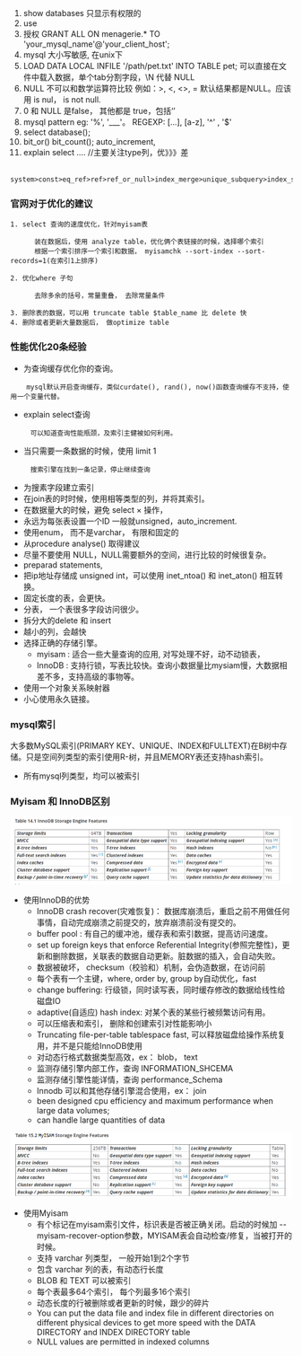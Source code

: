 1. show databases   只显示有权限的
2. use              
3. 授权  GRANT ALL ON menagerie.* TO 'your_mysql_name'@'your_client_host';
4. mysql 大小写敏感, 在unix下
5. LOAD DATA LOCAL INFILE '/path/pet.txt' INTO TABLE pet; 可以直接在文件中载入数据，单个tab分割字段，\N 代替 NULL
6. NULL  不可以和数学运算符比较 例如：>, <, <>, = 默认结果都是NULL。应该用 is nul， is not null.
7. 0 和 NULL 是false， 其他都是 true，包括‘’
8. mysql pattern eg: '%', '___'。 REGEXP: [...], [a-z], '^' , '$'
9. select database();
10. bit_or()   bit_count(); auto_increment,
11. explain select .... //主要关注type列，优》》》差
```
    system>const>eq_ref>ref>ref_or_null>index_merge>unique_subquery>index_subquery>range>index>all;
```
### 官网对于优化的建议 ###
    1. select 查询的速度优化，针对myisam表
```
      装在数据后，使用 analyze table，优化俩个表链接的时候，选择哪个索引
      根据一个索引排序一个索引和数据， myisamchk --sort-index --sort-records=1(在索引1上排序)
```
    2. 优化where 子句
```
      去除多余的括号，常量重叠， 去除常量条件
```
    3. 删除表的数据，可以用 truncate table $table_name 比 delete 快
    4. 删除或者更新大量数据后， 做optimize table

### 性能优化20条经验 ###
 - 为查询缓存优化你的查询。
```
    mysql默认开启查询缓存，类似curdate(), rand(), now()函数查询缓存不支持，使用一个变量代替。
```
 -  explain select查询
```
     可以知道查询性能瓶颈，及索引主健被如何利用。
```
 -  当只需要一条数据的时候，使用 limit 1
```
     搜索引擎在找到一条记录，停止继续查询
```
 - 为搜素字段建立索引
 - 在join表的时时候，使用相等类型的列，并将其索引。
 - 在数据量大的时候，避免 select × 操作，
 - 永远为每张表设置一个ID 一般就unsigned，auto_increment.
 - 使用enum， 而不是varchar， 有限和固定的
 - 从procedure analyse() 取得建议
 - 尽量不要使用 NULL，NULL需要额外的空间，进行比较的时候很复杂。
 - preparad statements,
 - 把ip地址存储成 unsigned int，可以使用 inet_ntoa() 和 inet_aton() 相互转换。
 - 固定长度的表，会更快。
 - 分表，  一个表很多字段访问很少。
 - 拆分大的delete 和 insert
 - 越小的列，会越快
 - 选择正确的存储引擎。
   - myisam : 适合一些大量查询的应用, 对写处理不好，动不动锁表，
   - InnoDB : 支持行锁，写表比较快。查询小数据量比mysiam慢，大数据相差不多，支持高级的事物等。
 - 使用一个对象关系映射器
 - 小心使用永久链接。
### mysql索引 ###

大多数MySQL索引(PRIMARY KEY、UNIQUE、INDEX和FULLTEXT)在B树中存储。只是空间列类型的索引使用R-树，并且MEMORY表还支持hash索引。
 - 所有mysql列类型，均可以被索引

### Myisam 和 InnoDB区别 ###

![innodb features](../img/Innodb.png)

- 使用InnoDB的优势
     - InnoDB crash recover(灾难恢复)： 数据库崩溃后，重启之前不用做任何事情，自动完成崩溃之前提交的，放弃崩溃前没有提交的。
     - buffer pool : 有自己的缓冲池，缓存表和索引数据，提高访问速度。
     - set up foreign keys that enforce Referential Integrity(参照完整性)，更新和删除数据，关联表的数据自动更新。脏数据的插入，会自动失败。
     - 数据被破坏， checksum（校验和）机制，会伪造数据，在访问前
     - 每个表有一个主键，where, order by, group by自动优化，fast
     - change buffering: 行级锁，同时读写表，同时缓存修改的数据给线性给磁盘IO
     - adaptive(自适应) hash index: 对某个表的某些行被频繁访问有用。
     - 可以压缩表和索引， 删除和创建索引对性能影响小
     - Truncating file-per-table tablespace fast, 可以释放磁盘给操作系统复用，并不是只能给InnoDB使用
     - 对动态行格式数据类型高效，ex： blob， text
     - 监测存储引擎内部工作，查询 INFORMATION_SHCEMA
     - 监测存储引擎性能详情，查询 performance_Schema
     - Innodb 可以和其他存储引擎混合使用，ex： join
     - been designed cpu efficiency and maximum performance when large data volumes;
     - can handle large quantities of data

![myisam features](../img/myisam.png)

- 使用Myisam
    - 有个标记在myisam索引文件，标识表是否被正确关闭。启动的时候加 --myisam-recover-option参数，MYISAM表会自动检查/修复，当被打开的时候。
    - 支持 varchar 列类型， 一般开始1到2个字节
    - 包含 varchar 列的表，有动态行长度
    - BLOB 和 TEXT 可以被索引
    - 每个表最多64个索引， 每个列最多16个索引
    - 动态长度的行被删除或者更新的时候，跟少的碎片
    - You can put the data file and index file in different directories on different physical devices to get more speed with the DATA DIRECTORY and INDEX DIRECTORY table
    - NULL values are permitted in indexed columns
